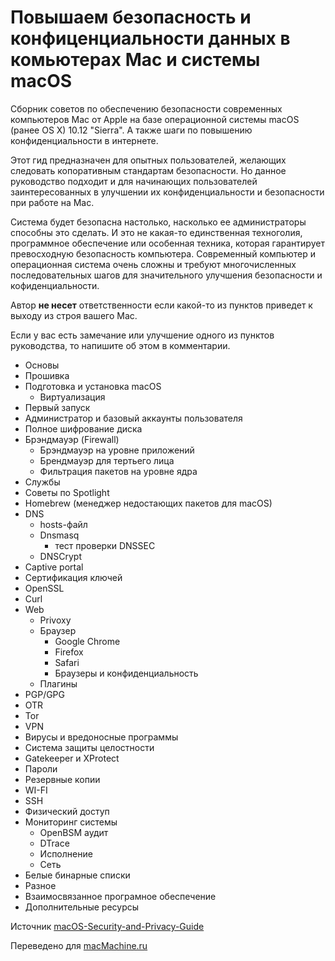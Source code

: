 # Повышаем безопасность и конфиценциальности данных в комьютерах Mac и системы macOS

Сборник советов по обеспечению безопасности современных компьютеров Mac от Apple на базе операционной системы macOS (ранее OS X) 10.12 "Sierra".
А также шаги по повышению конфиденциальности в интернете.

Этот гид предназначен для опытных пользователей, желающих следовать копоративным стандартам безопасности. Но данное руководство подходит и для начинающих пользователей заинтересованных в улучшении их конфиденциальности и безопасности при работе на Mac.

Система будет безопасна настолько, насколько ее администраторы способны это сделать. И это не какая-то единственная техноголия, программное обеспечение или особенная техника, которая гарантирует превосходную безопасность компьютера. Современный компьютер и операционная система очень сложны и требуют многочисленных последовательных шагов для значительного улучшения безопасности и кофиденциальности.

Автор **не несет** ответственности если какой-то из пунктов приведет к выходу из строя вашего Mac.

Если у вас есть замечание или улучшение одного из пунктов руководства, то напишите об этом в комментарии.

- Основы
- Прошивка
- Подготовка и установка macOS
  - Виртуализация
- Первый запуск
- Администратор и базовый аккаунты пользователя
- Полное шифрование диска
- Брэндмауэр (Firewall)
  - Брэндмауэр на уровне приложений
  - Брендмауэр для тертьего лица
  - Фильтрация пакетов на уровне ядра
- Службы
- Советы по Spotlight
- Homebrew (менеджер недостающих пакетов для macOS)
- DNS
  - hosts-файл
  - Dnsmasq
    - тест проверки DNSSEC
  - DNSCrypt
- Captive portal
- Сертификация ключей
- OpenSSL
- Curl
- Web
  - Privoxy
  - Браузер
    - Google Chrome
    - Firefox
    - Safari
    - Браузеры и конфиденциальность
  - Плагины
- PGP/GPG
- OTR
- Tor
- VPN
- Вирусы и вредоносные программы
- Система защиты целостности
- Gatekeeper и XProtect
- Пароли
- Резервные копии
- WI-FI
- SSH
- Физический доступ
- Мониторинг системы
  - OpenBSM аудит
  - DTrace
  - Исполнение
  - Сеть
- Белые бинарные списки
- Разное
- Взаимосвязанное програмное обеспечение
- Дополнительные ресурсы


Источник [macOS-Security-and-Privacy-Guide](https://github.com/drduh/macOS-Security-and-Privacy-Guide/blob/master/README.md)

Переведено для [macMachine.ru](https://www.macmachine.ru/blog/povyshaem_bezopasnost_i_konfidencialnost_dannyh_v_kompyuterah_mac_i_sisteme_macos.html)

